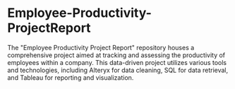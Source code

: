 # Employee-Productivity-ProjectReport
The "Employee Productivity Project Report" repository houses a comprehensive project aimed at tracking and assessing the productivity of employees within a company. This data-driven project utilizes various tools and technologies, including Alteryx for data cleaning, SQL for data retrieval, and Tableau for reporting and visualization.
